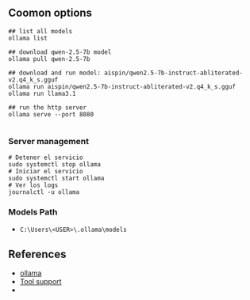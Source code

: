 
## Coomon options 
```shell
## list all models 
ollama list

## download qwen-2.5-7b model
ollama pull qwen-2.5-7b

## download and run model: aispin/qwen2.5-7b-instruct-abliterated-v2.q4_k_s.gguf
ollama run aispin/qwen2.5-7b-instruct-abliterated-v2.q4_k_s.gguf
ollama run llama3.1

## run the http server 
ollama serve --port 8080


```

### Server management
```shell
# Detener el servicio
sudo systemctl stop ollama
# Iniciar el servicio
sudo systemctl start ollama
# Ver los logs
journalctl -u ollama
```

### Models Path
- `C:\Users\<USER>\.ollama\models`

## References
- [ollama](https://ollama.com/download)
- [Tool support](https://ollama.com/blog/tool-support)
- 